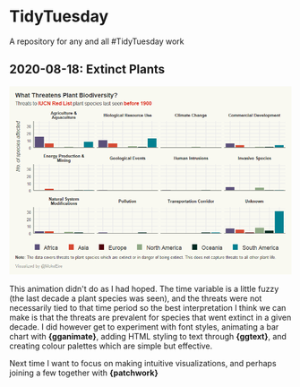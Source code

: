# TidyTuesday
A repository for any and all #TidyTuesday work

## 2020-08-18: Extinct Plants

![](2020-08-18-ExtinctPlants/output/threats_to_plant_biodiversity.gif)

This animation didn't do as I had hoped. The time variable is a little fuzzy (the last decade a plant species was seen), and the threats were not necessarily tied to that time period so the best interpretation I think we can make is that the threats are prevalent for species that went extinct in a given decade. I did however get to experiment with font styles, animating a bar chart with **{gganimate}**, adding HTML styling to text through **{ggtext}**, and creating colour palettes which are simple but effective.

Next time I want to focus on making intuitive visualizations, and perhaps joining a few together with **{patchwork}**
